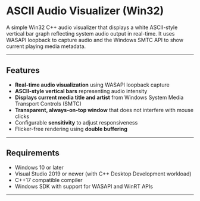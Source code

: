 # ASCII Audio Visualizer (Win32)

A simple Win32 C++ audio visualizer that displays a white ASCII-style vertical bar graph reflecting system audio output in real-time. It uses WASAPI loopback to capture audio and the Windows SMTC API to show current playing media metadata.

---

## Features

- **Real-time audio visualization** using WASAPI loopback capture
- **ASCII-style vertical bars** representing audio intensity
- **Displays current media title and artist** from Windows System Media Transport Controls (SMTC)
- **Transparent, always-on-top window** that does not interfere with mouse clicks
- Configurable **sensitivity** to adjust responsiveness
- Flicker-free rendering using **double buffering**

---


## Requirements

- Windows 10 or later
- Visual Studio 2019 or newer (with C++ Desktop Development workload)
- C++17 compatible compiler
- Windows SDK with support for WASAPI and WinRT APIs

---


